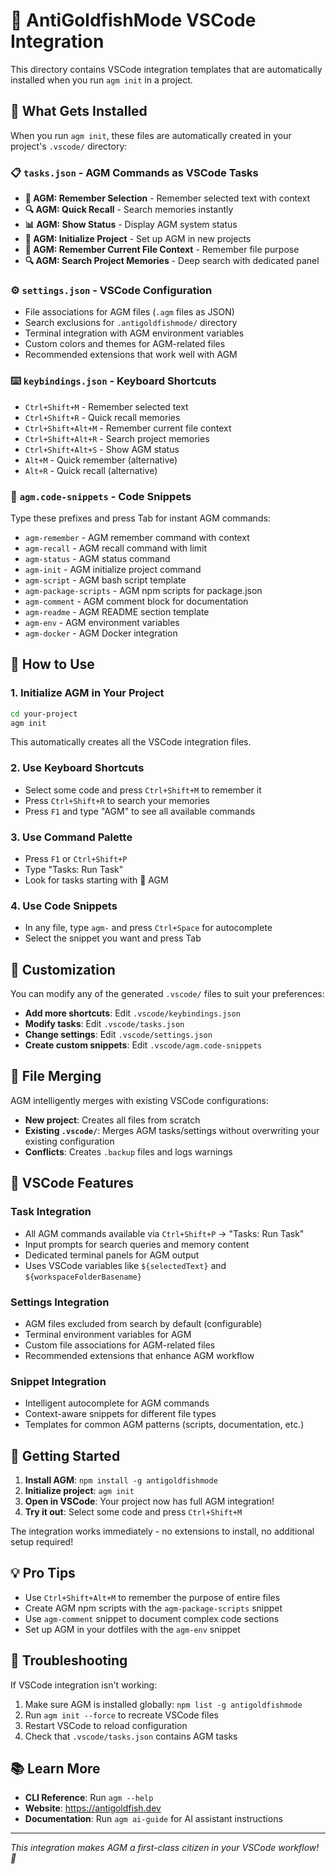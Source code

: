 # 🧠 AntiGoldfishMode VSCode Integration

This directory contains VSCode integration templates that are automatically installed when you run `agm init` in a project.

## 🚀 What Gets Installed

When you run `agm init`, these files are automatically created in your project's `.vscode/` directory:

### 📋 `tasks.json` - AGM Commands as VSCode Tasks
- **🧠 AGM: Remember Selection** - Remember selected text with context
- **🔍 AGM: Quick Recall** - Search memories instantly
- **📊 AGM: Show Status** - Display AGM system status
- **🚀 AGM: Initialize Project** - Set up AGM in new projects
- **🧠 AGM: Remember Current File Context** - Remember file purpose
- **🔍 AGM: Search Project Memories** - Deep search with dedicated panel

### ⚙️ `settings.json` - VSCode Configuration
- File associations for AGM files (`.agm` files as JSON)
- Search exclusions for `.antigoldfishmode/` directory
- Terminal integration with AGM environment variables
- Custom colors and themes for AGM-related files
- Recommended extensions that work well with AGM

### ⌨️ `keybindings.json` - Keyboard Shortcuts
- `Ctrl+Shift+M` - Remember selected text
- `Ctrl+Shift+R` - Quick recall memories
- `Ctrl+Shift+Alt+M` - Remember current file context
- `Ctrl+Shift+Alt+R` - Search project memories
- `Ctrl+Shift+Alt+S` - Show AGM status
- `Alt+M` - Quick remember (alternative)
- `Alt+R` - Quick recall (alternative)

### 📝 `agm.code-snippets` - Code Snippets
Type these prefixes and press Tab for instant AGM commands:
- `agm-remember` - AGM remember command with context
- `agm-recall` - AGM recall command with limit
- `agm-status` - AGM status command
- `agm-init` - AGM initialize project command
- `agm-script` - AGM bash script template
- `agm-package-scripts` - AGM npm scripts for package.json
- `agm-comment` - AGM comment block for documentation
- `agm-readme` - AGM README section template
- `agm-env` - AGM environment variables
- `agm-docker` - AGM Docker integration

## 🎯 How to Use

### 1. Initialize AGM in Your Project
```bash
cd your-project
agm init
```

This automatically creates all the VSCode integration files.

### 2. Use Keyboard Shortcuts
- Select some code and press `Ctrl+Shift+M` to remember it
- Press `Ctrl+Shift+R` to search your memories
- Press `F1` and type "AGM" to see all available commands

### 3. Use Command Palette
- Press `F1` or `Ctrl+Shift+P`
- Type "Tasks: Run Task"
- Look for tasks starting with 🧠 AGM

### 4. Use Code Snippets
- In any file, type `agm-` and press `Ctrl+Space` for autocomplete
- Select the snippet you want and press Tab

## 🔧 Customization

You can modify any of the generated `.vscode/` files to suit your preferences:

- **Add more shortcuts**: Edit `.vscode/keybindings.json`
- **Modify tasks**: Edit `.vscode/tasks.json`
- **Change settings**: Edit `.vscode/settings.json`
- **Create custom snippets**: Edit `.vscode/agm.code-snippets`

## 🤝 File Merging

AGM intelligently merges with existing VSCode configurations:
- **New project**: Creates all files from scratch
- **Existing `.vscode/`**: Merges AGM tasks/settings without overwriting your existing configuration
- **Conflicts**: Creates `.backup` files and logs warnings

## 🎨 VSCode Features

### Task Integration
- All AGM commands available via `Ctrl+Shift+P` → "Tasks: Run Task"
- Input prompts for search queries and memory content
- Dedicated terminal panels for AGM output
- Uses VSCode variables like `${selectedText}` and `${workspaceFolderBasename}`

### Settings Integration
- AGM files excluded from search by default (configurable)
- Terminal environment variables for AGM
- Custom file associations for AGM-related files
- Recommended extensions that enhance AGM workflow

### Snippet Integration
- Intelligent autocomplete for AGM commands
- Context-aware snippets for different file types
- Templates for common AGM patterns (scripts, documentation, etc.)

## 🚀 Getting Started

1. **Install AGM**: `npm install -g antigoldfishmode`
2. **Initialize project**: `agm init`
3. **Open in VSCode**: Your project now has full AGM integration!
4. **Try it out**: Select some code and press `Ctrl+Shift+M`

The integration works immediately - no extensions to install, no additional setup required!

## 💡 Pro Tips

- Use `Ctrl+Shift+Alt+M` to remember the purpose of entire files
- Create AGM npm scripts with the `agm-package-scripts` snippet
- Use `agm-comment` snippet to document complex code sections
- Set up AGM in your dotfiles with the `agm-env` snippet

## 🐛 Troubleshooting

If VSCode integration isn't working:
1. Make sure AGM is installed globally: `npm list -g antigoldfishmode`
2. Run `agm init --force` to recreate VSCode files
3. Restart VSCode to reload configuration
4. Check that `.vscode/tasks.json` contains AGM tasks

## 📚 Learn More

- **CLI Reference**: Run `agm --help`
- **Website**: https://antigoldfish.dev
- **Documentation**: Run `agm ai-guide` for AI assistant instructions

---

*This integration makes AGM a first-class citizen in your VSCode workflow! 🎉*